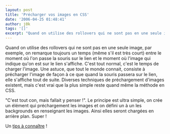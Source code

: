 ```yaml
---
layout: post
title: 'Précharger vos images en CSS'
date: '2006-04-25 01:48:41'
author: j0k
tags: '[]'
excerpt: "Quand on utilise des rollovers qui ne sont pas en une seule image, par exemple, on remarque toujours un temps (même s'il est très court) entre le moment où l'on passe la souris sur le lien et le moment où l'image qui indique qu'on est sur le lien s'affiche. C'est tout normal, c'est le temps de charger l'image.     \nUne astuce, que tout le monde connait, consiste      …"
---
```


Quand on utilise des rollovers qui ne sont pas en une seule image, par exemple, on remarque toujours un temps (même s'il est très court) entre le moment où l'on passe la souris sur le lien et le moment où l'image qui indique qu'on est sur le lien s'affiche. C'est tout normal, c'est le temps de charger l'image.
Une astuce, que tout le monde connait, consiste à précharger l'image de façon à ce que quand la souris passera sur le lien, elle s'affiche tout de suite.    Diverses techniques de préchargement d'images existent, mais c'est vrai que la plus simple reste quand même la méthode en CSS.

&quot;C'est tout con, mais fallait y penser !&quot;. Le principe est ultra simple, on crée un élément qui préchargement les images et on défini un à un les backgrounds en renseignant les images. Ainsi elles seront chargées en arrière plan. Super !

Un [tips à connaître](http://specere.net/?webtips) !
